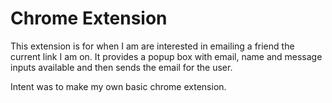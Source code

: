 # Chrome Extension

This extension is for when I am are interested in emailing a friend the current link I am on.
It provides a popup box with email, name and message inputs available and then sends the email for the user. 

Intent was to make my own basic chrome extension.
